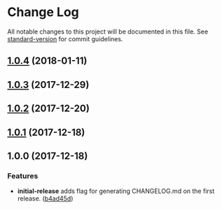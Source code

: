 # Change Log

All notable changes to this project will be documented in this file. See [standard-version](https://github.com/conventional-changelog/standard-version) for commit guidelines.

<a name="1.0.4"></a>
## [1.0.4](https://github.com/singlecomm/amazon-redshift-utils/compare/v1.0.3...v1.0.4) (2018-01-11)



<a name="1.0.3"></a>
## [1.0.3](https://github.com/singlecomm/amazon-redshift-utils/compare/v1.0.2...v1.0.3) (2017-12-29)



<a name="1.0.2"></a>
## [1.0.2](https://github.com/singlecomm/amazon-redshift-utils/compare/v1.0.1...v1.0.2) (2017-12-20)


<a name="1.0.1"></a>
## [1.0.1](https://github.com/singlecomm/amazon-redshift-utils/compare/v1.0.0...v1.0.1) (2017-12-18)


<a name="1.0.0"></a>
## 1.0.0 (2017-12-18)

### Features
* **initial-release** adds flag for generating CHANGELOG.md on the first release. ([b4ad45d](https://github.com/singlecomm/amazon-redshift-utils/commit/b4ad45d))